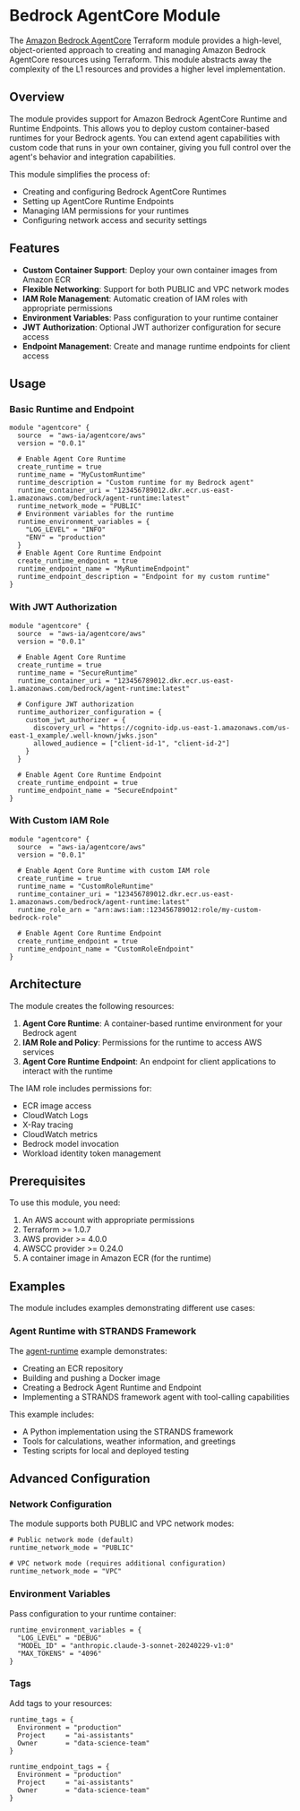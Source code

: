 # Bedrock AgentCore Module

The [Amazon Bedrock AgentCore](https://aws.amazon.com/bedrock/agentcore/) Terraform module provides a high-level, object-oriented approach to creating and managing Amazon Bedrock AgentCore resources using Terraform. This module abstracts away the complexity of the L1 resources and provides a higher level implementation.

## Overview

The module provides support for Amazon Bedrock AgentCore Runtime and Runtime Endpoints. This allows you to deploy custom container-based runtimes for your Bedrock agents. You can extend agent capabilities with custom code that runs in your own container, giving you full control over the agent's behavior and integration capabilities.

This module simplifies the process of:

- Creating and configuring Bedrock AgentCore Runtimes
- Setting up AgentCore Runtime Endpoints
- Managing IAM permissions for your runtimes
- Configuring network access and security settings

## Features

- **Custom Container Support**: Deploy your own container images from Amazon ECR
- **Flexible Networking**: Support for both PUBLIC and VPC network modes
- **IAM Role Management**: Automatic creation of IAM roles with appropriate permissions
- **Environment Variables**: Pass configuration to your runtime container
- **JWT Authorization**: Optional JWT authorizer configuration for secure access
- **Endpoint Management**: Create and manage runtime endpoints for client access

## Usage

### Basic Runtime and Endpoint

```hcl
module "agentcore" {
  source  = "aws-ia/agentcore/aws"
  version = "0.0.1"

  # Enable Agent Core Runtime
  create_runtime = true
  runtime_name = "MyCustomRuntime"
  runtime_description = "Custom runtime for my Bedrock agent"
  runtime_container_uri = "123456789012.dkr.ecr.us-east-1.amazonaws.com/bedrock/agent-runtime:latest"
  runtime_network_mode = "PUBLIC"
  # Environment variables for the runtime
  runtime_environment_variables = {
    "LOG_LEVEL" = "INFO"
    "ENV" = "production"
  }
  # Enable Agent Core Runtime Endpoint
  create_runtime_endpoint = true
  runtime_endpoint_name = "MyRuntimeEndpoint"
  runtime_endpoint_description = "Endpoint for my custom runtime"
}
```

### With JWT Authorization

```hcl
module "agentcore" {
  source  = "aws-ia/agentcore/aws"
  version = "0.0.1"

  # Enable Agent Core Runtime
  create_runtime = true
  runtime_name = "SecureRuntime"
  runtime_container_uri = "123456789012.dkr.ecr.us-east-1.amazonaws.com/bedrock/agent-runtime:latest"

  # Configure JWT authorization
  runtime_authorizer_configuration = {
    custom_jwt_authorizer = {
      discovery_url = "https://cognito-idp.us-east-1.amazonaws.com/us-east-1_example/.well-known/jwks.json"
      allowed_audience = ["client-id-1", "client-id-2"]
    }
  }

  # Enable Agent Core Runtime Endpoint
  create_runtime_endpoint = true
  runtime_endpoint_name = "SecureEndpoint"
}
```

### With Custom IAM Role

```hcl
module "agentcore" {
  source  = "aws-ia/agentcore/aws"
  version = "0.0.1"

  # Enable Agent Core Runtime with custom IAM role
  create_runtime = true
  runtime_name = "CustomRoleRuntime"
  runtime_container_uri = "123456789012.dkr.ecr.us-east-1.amazonaws.com/bedrock/agent-runtime:latest"
  runtime_role_arn = "arn:aws:iam::123456789012:role/my-custom-bedrock-role"

  # Enable Agent Core Runtime Endpoint
  create_runtime_endpoint = true
  runtime_endpoint_name = "CustomRoleEndpoint"
}
```

## Architecture

The module creates the following resources:

1. **Agent Core Runtime**: A container-based runtime environment for your Bedrock agent
2. **IAM Role and Policy**: Permissions for the runtime to access AWS services
3. **Agent Core Runtime Endpoint**: An endpoint for client applications to interact with the runtime

The IAM role includes permissions for:

- ECR image access
- CloudWatch Logs
- X-Ray tracing
- CloudWatch metrics
- Bedrock model invocation
- Workload identity token management

## Prerequisites

To use this module, you need:

1. An AWS account with appropriate permissions
2. Terraform >= 1.0.7
3. AWS provider >= 4.0.0
4. AWSCC provider >= 0.24.0
5. A container image in Amazon ECR (for the runtime)

## Examples

The module includes examples demonstrating different use cases:

### Agent Runtime with STRANDS Framework

The [agent-runtime](./examples/agent-runtime) example demonstrates:

- Creating an ECR repository
- Building and pushing a Docker image
- Creating a Bedrock Agent Runtime and Endpoint
- Implementing a STRANDS framework agent with tool-calling capabilities

This example includes:

- A Python implementation using the STRANDS framework
- Tools for calculations, weather information, and greetings
- Testing scripts for local and deployed testing

## Advanced Configuration

### Network Configuration

The module supports both PUBLIC and VPC network modes:

```hcl
# Public network mode (default)
runtime_network_mode = "PUBLIC"

# VPC network mode (requires additional configuration)
runtime_network_mode = "VPC"
```

### Environment Variables

Pass configuration to your runtime container:

```hcl
runtime_environment_variables = {
  "LOG_LEVEL" = "DEBUG"
  "MODEL_ID" = "anthropic.claude-3-sonnet-20240229-v1:0"
  "MAX_TOKENS" = "4096"
}
```

### Tags

Add tags to your resources:

```hcl
runtime_tags = {
  Environment = "production"
  Project     = "ai-assistants"
  Owner       = "data-science-team"
}

runtime_endpoint_tags = {
  Environment = "production"
  Project     = "ai-assistants"
  Owner       = "data-science-team"
}
```
